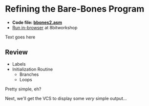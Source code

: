 # Refining the Bare-Bones Program

* **Code file: [bbones2.asm](./bbones2.asm "Link to source code file for bbones2.asm")**
* [Run in-browser](https://8bitworkshop.com/v3.3.0/embed.html?p=vcs&r=TFpHAAAQAAAAAFTPFAojAQECAwSpPIUJTADw%2FwQfBB8EHwQfBB8EHwQfBB8EHwQfBB8EHwQfBB8EHwQfBB8EHwQfBB8EHwQfBB8EHwQfBB8EHwQfBB8EHwQfBB4EHAQHAPAA8A%3D%3D "Link to in-browser emulation of bbones2.asm") at 8bitworkshop

Text goes here


## Review

* Labels
* Initialization Routine
   * Branches
   * Loops

Pretty simple, eh? 

Next, we'll get the VCS to display some *very* simple output...
